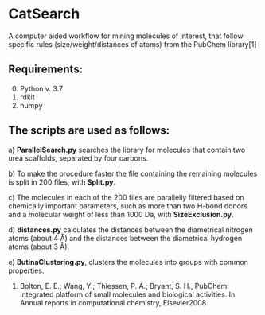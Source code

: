 # CatSearch

A computer aided workflow for mining molecules of interest, that follow specific rules (size/weight/distances of atoms) from the PubChem library[1]

## Requirements:

0. Python v. 3.7
1. rdkit
2. numpy

## The scripts are used as follows:

a) **ParallelSearch.py** searches the library for molecules that contain two urea scaffolds, separated by four carbons.

b) To make the procedure faster the file containing the remaining molecules is split in 200 files, with **Split.py**.

c) The molecules in each of the 200 files are parallelly filtered based on chemically important parameters, such as more than two H-bond donors and a molecular weight of less than 1000 Da, with **SizeExclusion.py**.

d) **distances.py** calculates the distances between the diametrical nitrogen atoms (about 4 Å) and the distances between the diametrical hydrogen atoms (about 3 Å).

e) **ButinaClustering.py**, clusters the molecules into groups with common properties.







1.	Bolton, E. E.; Wang, Y.; Thiessen, P. A.; Bryant, S. H., PubChem: integrated platform of small molecules and biological activities. In Annual reports in computational chemistry, Elsevier2008.

